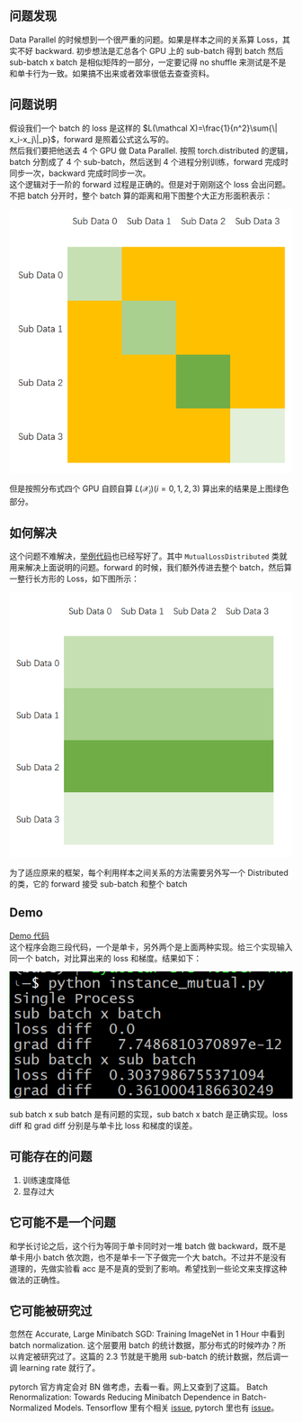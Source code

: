 ## 问题发现
Data Parallel 的时候想到一个很严重的问题。如果是样本之间的关系算 Loss，其实不好 backward. 初步想法是汇总各个 GPU 上的 sub-batch 得到 batch 然后 sub-batch x batch 是相似矩阵的一部分，一定要记得 no shuffle 来测试是不是和单卡行为一致。如果搞不出来或者效率很低去查查资料。

## 问题说明
假设我们一个 batch 的 loss 是这样的 $L(\mathcal X)=\frac{1}{n^2}\sum{\|
x_i-x_j\|_p}$，forward 是照着公式这么写的。  
然后我们要把他送去 4 个 GPU 做 Data Parallel. 按照 torch.distributed 的逻辑，batch 分割成了 4 个 sub-batch，然后送到 4 个进程分别训练，forward 完成时同步一次，backward 完成时同步一次。  
这个逻辑对于一阶的 forward 过程是正确的。但是对于刚刚这个 loss 会出问题。  
不把 batch 分开时，整个 batch 算的距离和用下图整个大正方形面积表示：

![平方和损失函数图示](diag.png)  

但是按照分布式四个 GPU 自顾自算 $L(\mathcal X_i)(i=0,1,2,3)$ 算出来的结果是上图绿色部分。

## 如何解决
这个问题不难解决，[举例代码](instance_mutual.py)也已经写好了。其中 `MutualLossDistributed` 类就用来解决上面说明的问题。forward 的时候，我们额外传进去整个 batch，然后算一整行长方形的 Loss，如下图所示：  

![解决方法图示](row.png)

为了适应原来的框架，每个利用样本之间关系的方法需要另外写一个 Distributed 的类，它的 forward 接受 sub-batch 和整个 batch

## Demo
[Demo 代码](instance_mutual.py)   
这个程序会跑三段代码，一个是单卡，另外两个是上面两种实现。给三个实现输入同一个 batch，对比算出来的 loss 和梯度。结果如下：  

![Demo](result.png)

sub batch x sub batch 是有问题的实现，sub batch x batch 是正确实现。loss diff 和 grad diff 分别是与单卡比 loss 和梯度的误差。


## 可能存在的问题
1. 训练速度降低
2. 显存过大

## 它可能不是一个问题
和学长讨论之后，这个行为等同于单卡同时对一堆 batch 做 backward，既不是单卡用小 batch 依次跑，也不是单卡一下子做完一个大 batch。不过并不是没有道理的，先做实验看 acc 是不是真的受到了影响。希望找到一些论文来支撑这种做法的正确性。

## 它可能被研究过
忽然在 Accurate, Large Minibatch SGD: Training ImageNet in 1 Hour 中看到 batch normalization. 这个层要用 batch 的统计数据，那分布式的时候咋办？所以肯定被研究过了。这篇的 2.3 节就是干脆用 sub-batch 的统计数据，然后调一调 learning rate 就行了。

pytorch 官方肯定会对 BN 做考虑，去看一看。网上又查到了这篇。 Batch Renormalization: Towards Reducing Minibatch Dependence in Batch-Normalized Models. Tensorflow 里有个相关 [issue](https://github.com/tensorflow/tensorflow/issues/7439), pytorch 里也有 [issue](https://github.com/torch/nn/issues/1071)。